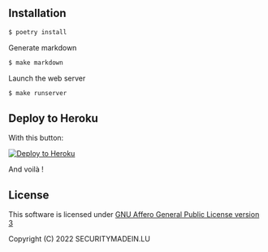 
## Installation


```bash
$ poetry install
```

Generate markdown

```bash
$ make markdown
```

Launch the web server

```bash
$ make runserver
```

## Deploy to Heroku

With this button:

[![Deploy to Heroku](https://www.herokucdn.com/deploy/button.png)](https://heroku.com/deploy?template=https://github.com/CASES-LU/Fit4CybersecurityStats)

And voilà !


## License

This software is licensed under
[GNU Affero General Public License version 3](https://www.gnu.org/licenses/agpl-3.0.html)

Copyright (C) 2022 SECURITYMADEIN.LU
